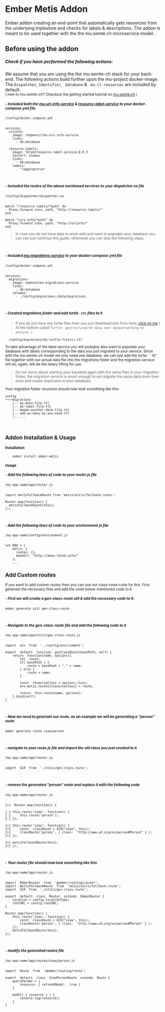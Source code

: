 
# Ember Metis Addon
Ember addon creating an end-point that automatically gets resources from the underlying triplestore and checks for labels & descriptions. The addon is meant to be used together with the the mu.semte.ch microservice model. 

## Before using the addon

##### Check if you have performed the following actions:  

We assume that you are using the the mu-semte-ch stack for your back-end. The following actions build further upon the mu-project docker-image. 
The ``` Dispatcher ```, ``` Identifier ```,  ``` Database``` &  ``` mu-cl-resources``` are included by default.<br><small>( new to mu-semte-ch? Checkout the getting started tutorial on [mu.semte.ch](https://mu.semte.ch/getting-started/) )
<br>

##### - Included both the [**mu-uri-info-service**](https://github.com/redpencilio/mu-uri-info-service/) & [**resource-label-service**](https://github.com/lblod/resource-label-service/) to your docker-compose.yml file.
```
/config/docker-compose.yml


services:
  uriinfo:
    image: redpencil/mu-uri-info-service
    links:
      - db:database
        	
  resource-labels:
    image: lblod/resource-label-service:0.0.3
    restart: always
    links:
      - db:database
    labels:
      - "logging=true"
```
<br>

##### - Included the routes of the above mentioned services to your dispatcher.ex file

```
/config/dispatcher/dispatcher.ex


match "/resource-labels/*path" do
  Proxy.forward conn, path, "http://resource-labels/"
end

match "/uri-info/*path" do
  Proxy.forward conn, path, "http://uriinfo/"
end
```

> In case you do not have data to work with and want to populate your database you can can just continue this guide, otherwise you can skip the following steps.

<br>

##### - Included [**mu-migrations-service**](https://github.com/mu-semtech/mu-migrations-service) to your docker-compose.yml file

```
/config/docker-compose.yml


services:
  migrations:
    image: semtech/mu-migrations-service
    links:
      - db:database
    volumes:
      - ./config/migrations:/data/migrations
```
<br>

##### - Created migrations folder and add turtle ```.ttl``` files to it
> If you do not have any turtle files then you just download one from here: [click on me](https://mandaten.lokaalbestuur.vlaanderen.be/) ( At the bottom called ```Turtle: gestructureerde data voor dataverwerking en analyse.``` )
```
  /config/migrations/my-turtle-file(s).ttl
```
To take advantage of the label service you will probably also want to populate your database with labels corresponding to the data you just migrated to your service. Since with the mu-semte-ch model we only need one database, we can just add the turtle ```.ttl`` file together with our actual data file into the migrations folder and the migration-service will do, again, will de the heavy lifting for use. <br>
> Do not worry about starting your backend again with the same files in your migration folder, the migration service is smart enough to not migrate the same data more then ones and create duplicates in your database.

Your migration folder structure should now look something like this:
```
config
└───migrations  
    │-- my-data-file.ttl
    │-- my-label-file.ttl
    │--	maybe-another-data-file.ttl
    │-- add-as-many-as-you-need.ttl
    │-- ...
```
<br>

## Addon Installation & Usage

#### Installation
```
	ember install ember-metis
```
#### Usage
	
##### - Add the following lines of code to your router.js file

```
/my-app-name/app/router.js


import metisFallbackRoute from 'metis/utils/fallback-route';

Router.map(function() {
  metisFallbackRoute(this);  
});	
```
<br>

##### - Add the following lines of code to your environment.js file

```
/my-app-name/config/environment.js


let ENV = {
    metis: {
      routes: {},
      baseUrl: "http://data.lblod.info/"
    },
    ...
```
##  Add Custom routes

If you want to add custom routes then you can use our class-route code for this. First generate the necessary files and add the code below-mentioned code to it.

##### - First we will create a gen-class-route util & add the necessary code to it:
```
ember generate util gen-class-route
```
<br>

##### - Navigate to the gen-class-route file and add the following code to it 

```
/my-app-name/app/utils/gen-class-route.js


import  env  from  '../config/environment';

export  default  function  genClassRoute(basePath, self) {
	return  function(name, options){
		let  route;
		if( basePath ) {
			route = basePath + "." + name;
		} else {
			route = name;
		}

		const  resourceClass = options.class;
		env.metis.routes[resourceClass] = route;

		return  this.route(name, options);
	}.bind(self);	
}
```
<br>

##### - Now we need to generate our route, as an example we will be generating a "person" route 

```
ember generate route view/person
```
<br>

##### - navigate to your route.js file and import the util class you just created to it 

```
/my-app-name/app/router.js


import  GCR  from  './utils/gen-class-route';
```
<br>

##### - remove the generated "person" route and replace it with the following code

```
/my-app-name/app/router.js


[=]  Router.map(function() {

[-]	this.route('view', function() {
[-]		this.route('person');
[-]	});
	
[+] this.route('view', function() {
[+]		const  classRoute = GCR("view", this);
[+]		classRoute('person', { class:  "http://www.w3.org/ns/person#Person" } );
[+] });

[=] metisFallbackRoute(this);
[=] });
```
<br>

##### - Your router file should now look something like this

```
/my-app-name/app/router.js


import  EmberRouter  from  '@ember/routing/router';
import  metisFallbackRoute  from  'metis/utils/fallback-route';
import  GCR  from  './utils/gen-class-route';

export  default  class  Router  extends  EmberRouter {
	location = config.locationType;
	rootURL = config.rootURL;
}

Router.map(function() {
	this.route('view', function() {
		const  classRoute = GCR("view", this);
		classRoute('person', { class:  "http://www.w3.org/ns/person#Person" } );
	});
	metisFallbackRoute(this);
});
```
<br>

##### - modify the generated routes file
```
/my-app-name/app/routes/view/person.js


import  Route  from  '@ember/routing/route';

export  default  class  ViewPersonRoute  extends  Route {
	queryParams = {
		resource: { refreshModel:  true }
	}

	model( { resource } ) {
		console.log(resource);
	}
}
```




